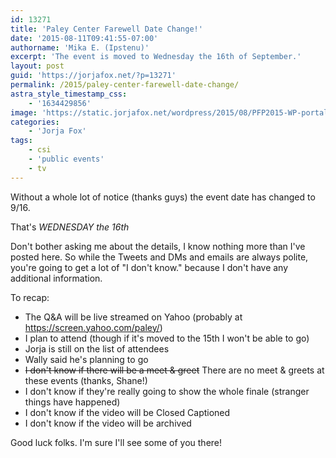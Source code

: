 ```yaml
---
id: 13271
title: 'Paley Center Farewell Date Change!'
date: '2015-08-11T09:41:55-07:00'
authorname: 'Mika E. (Ipstenu)'
excerpt: 'The event is moved to Wednesday the 16th of September.'
layout: post
guid: 'https://jorjafox.net/?p=13271'
permalink: /2015/paley-center-farewell-date-change/
astra_style_timestamp_css:
    - '1634429856'
image: 'https://static.jorjafox.net/wordpress/2015/08/PFP2015-WP-portal-BB-988x390-Jul27-91.png'
categories:
    - 'Jorja Fox'
tags:
    - csi
    - 'public events'
    - tv
---
```


Without a whole lot of notice (thanks guys) the event date has changed to 9/16.

That's _WEDNESDAY the 16th_

Don't bother asking me about the details, I know nothing more than I've posted here. So while the Tweets and DMs and emails are always polite, you're going to get a lot of "I don't know." because I don't have any additional information.

To recap:

* The Q&A will be live streamed on Yahoo (probably at https://screen.yahoo.com/paley/)
* I plan to attend (though if it's moved to the 15th I won't be able to go)
* Jorja is still on the list of attendees
* Wally said he's planning to go
* <del datetime="2015-08-11T21:02:21+00:00">I don't know if there will be a meet & greet</del> There are no meet & greets at these events (thanks, Shane!)
* I don't know if they're really going to show the whole finale (stranger things have happened)
* I don't know if the video will be Closed Captioned
* I don't know if the video will be archived

Good luck folks. I'm sure I'll see some of you there!
